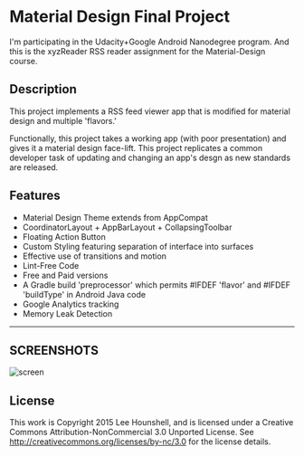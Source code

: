 Material Design Final Project
=============================

I'm participating in the Udacity+Google Android Nanodegree program.
And this is the xyzReader RSS reader assignment for the Material-Design course.


## Description

This project implements a RSS feed viewer app that is modified for material design and multiple 'flavors.'

Functionally, this project takes a working app (with poor presentation) and gives it a material design face-lift.
This project replicates a common developer task of updating and changing an app's desgn as new standards are released.


## Features

 * Material Design Theme extends from AppCompat
 * CoordinatorLayout + AppBarLayout + CollapsingToolbar
 * Floating Action Button
 * Custom Styling featuring separation of interface into surfaces
 * Effective use of transitions and motion
 * Lint-Free Code
 * Free and Paid versions
 * A Gradle build 'preprocessor' which permits #IFDEF 'flavor' and #IFDEF 'buildType' in Android Java code
 * Google Analytics tracking
 * Memory Leak Detection


---
SCREENSHOTS
---


![screen](../master/screens/Phone-screenshot1.png)


## License

This work is Copyright 2015 Lee Hounshell, and 
is licensed under a Creative Commons Attribution-NonCommercial 3.0 
Unported License. See http://creativecommons.org/licenses/by-nc/3.0 for
the license details.

